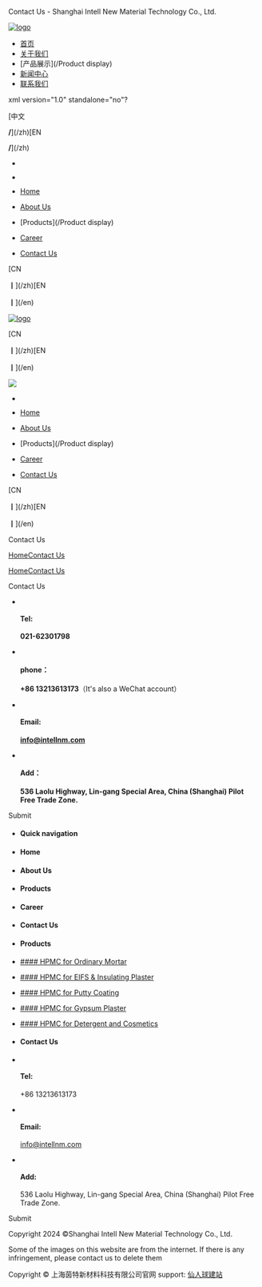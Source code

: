 Contact Us - Shanghai Intell New Material Technology Co., Ltd.

[![logo](https://f.cdn-static.cn/91559_17188480724592.png?imageView2/2/w/2000/q/89/format/webp)](/)

* [首页](/)
* [关于我们](/about)
* [产品展示](/Product display)
* [新闻中心](/4/2)
* [联系我们](/contact)

xml version="1.0" standalone="no"?

[中文

**/**](/zh)[EN

**/**](/zh)

* ![]()
* ![]()

* [Home](/)
* [About Us](/about)
* [Products](/Product display)
* [Career](/15)
* [Contact Us](/contact)

[CN

**丨**](/zh)[EN

**丨**](/en)

[![logo](https://f.cdn-static.cn/91559_17188480724592.png?imageView2/2/w/2000/q/89/format/webp)](/)

[CN

**丨**](/zh)[EN

**丨**](/en)

![](https://f.cdn-static.cn/64776_16551958503792.png?imageView2/2/w/1800/q/75)

* ![]()

* [Home](/)
* [About Us](/about)
* [Products](/Product display)
* [Career](/15)
* [Contact Us](/contact)

[CN

**丨**](/zh)[EN

**丨**](/en)

Contact Us

[Home](/)[Contact Us](/contact)

[Home](/)[Contact Us](/contact)

Contact Us

* ![]()

  #### Tel:

  **021-62301798**
* ![]()

  #### phone：

  **+86 13213613173**（It's also a WeChat account）
* ![]()

  #### Email:

  **info@intellnm.com**
* ![]()

  #### Add：

  **536 Laolu Highway, Lin-gang Special Area, China (Shanghai) Pilot Free Trade Zone.**

Submit

* #### Quick navigation

* #### Home
* #### About Us
* #### Products
* #### Career
* #### Contact Us

* #### Products

* [#### HPMC for Ordinary Mortar](http://okpoogxl.e.cn.vc/2978/30021/1680851)
* [#### HPMC for EIFS & Insulating Plaster](http://okpoogxl.e.cn.vc/2978/30021/1681289)
* [#### HPMC for Putty Coating](http://okpoogxl.e.cn.vc/2978/30021/1680937)
* [#### HPMC for Gypsum Plaster](http://okpoogxl.e.cn.vc/2978/30021/1680939)
* [#### HPMC for Detergent and Cosmetics](http://okpoogxl.e.cn.vc/2978/30022/1680941)

* #### Contact Us

* ![]()

  #### Tel:

  +86 13213613173
* ![]()

  #### Email:

  info@intellnm.com
* ![]()

  #### Add:

  536 Laolu Highway, Lin-gang Special Area, China (Shanghai) Pilot Free Trade Zone.

Submit

Copyright 2024 ©Shanghai Intell New Material Technology Co., Ltd.

Some of the images on this website are from the internet. If there is any infringement, please contact us to delete them

Copyright © 上海茵特新材料科技有限公司官网
support: [仙人球建站](http://www.jianzhandgg.com)